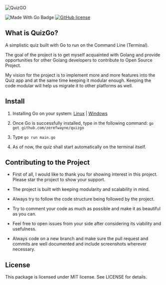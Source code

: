 ![QuizGO](https://github.com/zerefwayne/quizgo/blob/master/.github/banner.png?raw=true)
  
![Made With Go Badge](https://img.shields.io/badge/Made%20with-Go-informational?style=for-the-badge&logo=go)
[![GitHub license](https://img.shields.io/badge/license-MIT-blue.svg?style=for-the-badge&logo=go)](https://raw.githubusercontent.com/kkdai/consistent/master/LICENSE)

## What is QuizGo?

A simplistic quiz built with Go to run on the Command Line (Terminal).

The goal of the project is to get myself acquainted with Golang and provide opportunities for other Golang developers to contribute to Open Source Project.

My vision for the project is to implement more and more features into the Quiz app and at the same time keeping it modular enough. Keeping the code modular will help us migrate it to other platforms as well.

## Install

1. Installing Go on your system: [Linux](https://www.digitalocean.com/community/tutorials/how-to-install-go-on-ubuntu-18-04) | [Windows](https://golang.org/doc/install)

2. Once Go is successfully installed, type in the following command: ```go get github.com/zerefwayne/quizgo```

3. Type ```go run main.go```

4. As of now, the quiz shall start automatically on the terminal itself.

## Contributing to the Project

- First of all, I would like to thank you for showing interest in this project. Please star the project to show your support.

- The project is built with keeping modularity and scalability in mind.

- Always try to follow the code structure being followed by the project.

- Try to comment your code as much as possible and make it as beautiful as you can.

- Feel free to open issues from your side after considering its viability and usefulness.

- Always code on a new branch and make sure the pull request and commits are well documented and include screenshots wherever necessary.


## License

This package is licensed under MIT license. See LICENSE for details.


